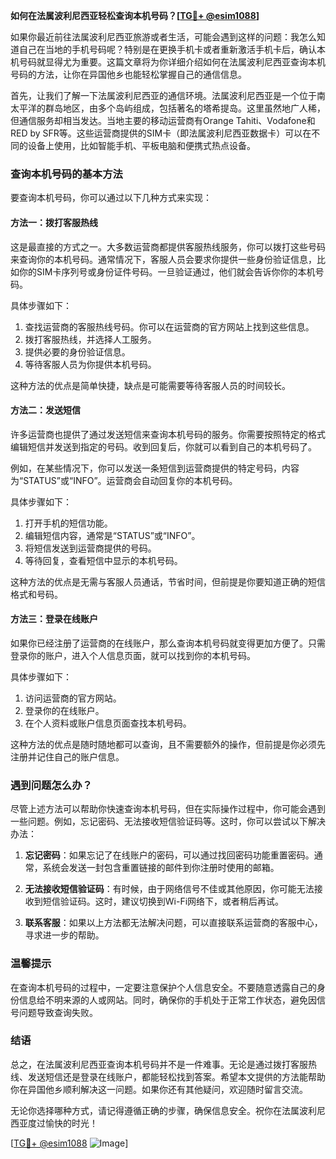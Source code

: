 **如何在法属波利尼西亚轻松查询本机号码？[[TG💪+ @esim1088](https://t.me/s/esim1088)]**

如果你最近前往法属波利尼西亚旅游或者生活，可能会遇到这样的问题：我怎么知道自己在当地的手机号码呢？特别是在更换手机卡或者重新激活手机卡后，确认本机号码就显得尤为重要。这篇文章将为你详细介绍如何在法属波利尼西亚查询本机号码的方法，让你在异国他乡也能轻松掌握自己的通信信息。

首先，让我们了解一下法属波利尼西亚的通信环境。法属波利尼西亚是一个位于南太平洋的群岛地区，由多个岛屿组成，包括著名的塔希提岛。这里虽然地广人稀，但通信服务却相当发达。当地主要的移动运营商有Orange Tahiti、Vodafone和RED by SFR等。这些运营商提供的SIM卡（即法属波利尼西亚数据卡）可以在不同的设备上使用，比如智能手机、平板电脑和便携式热点设备。

### 查询本机号码的基本方法

要查询本机号码，你可以通过以下几种方式来实现：

#### 方法一：拨打客服热线
这是最直接的方式之一。大多数运营商都提供客服热线服务，你可以拨打这些号码来查询你的本机号码。通常情况下，客服人员会要求你提供一些身份验证信息，比如你的SIM卡序列号或身份证件号码。一旦验证通过，他们就会告诉你你的本机号码。

具体步骤如下：
1. 查找运营商的客服热线号码。你可以在运营商的官方网站上找到这些信息。
2. 拨打客服热线，并选择人工服务。
3. 提供必要的身份验证信息。
4. 等待客服人员为你提供本机号码。

这种方法的优点是简单快捷，缺点是可能需要等待客服人员的时间较长。

#### 方法二：发送短信
许多运营商也提供了通过发送短信来查询本机号码的服务。你需要按照特定的格式编辑短信并发送到指定的号码。收到回复后，你就可以看到自己的本机号码了。

例如，在某些情况下，你可以发送一条短信到运营商提供的特定号码，内容为“STATUS”或“INFO”。运营商会自动回复你的本机号码。

具体步骤如下：
1. 打开手机的短信功能。
2. 编辑短信内容，通常是“STATUS”或“INFO”。
3. 将短信发送到运营商提供的号码。
4. 等待回复，查看短信中显示的本机号码。

这种方法的优点是无需与客服人员通话，节省时间，但前提是你要知道正确的短信格式和号码。

#### 方法三：登录在线账户
如果你已经注册了运营商的在线账户，那么查询本机号码就变得更加方便了。只需登录你的账户，进入个人信息页面，就可以找到你的本机号码。

具体步骤如下：
1. 访问运营商的官方网站。
2. 登录你的在线账户。
3. 在个人资料或账户信息页面查找本机号码。

这种方法的优点是随时随地都可以查询，且不需要额外的操作，但前提是你必须先注册并记住自己的账户信息。

### 遇到问题怎么办？

尽管上述方法可以帮助你快速查询本机号码，但在实际操作过程中，你可能会遇到一些问题。例如，忘记密码、无法接收短信验证码等。这时，你可以尝试以下解决办法：

1. **忘记密码**：如果忘记了在线账户的密码，可以通过找回密码功能重置密码。通常，系统会发送一封包含重置链接的邮件到你注册时使用的邮箱。
   
2. **无法接收短信验证码**：有时候，由于网络信号不佳或其他原因，你可能无法接收到短信验证码。这时，建议切换到Wi-Fi网络下，或者稍后再试。

3. **联系客服**：如果以上方法都无法解决问题，可以直接联系运营商的客服中心，寻求进一步的帮助。

### 温馨提示

在查询本机号码的过程中，一定要注意保护个人信息安全。不要随意透露自己的身份信息给不明来源的人或网站。同时，确保你的手机处于正常工作状态，避免因信号问题导致查询失败。

### 结语

总之，在法属波利尼西亚查询本机号码并不是一件难事。无论是通过拨打客服热线、发送短信还是登录在线账户，都能轻松找到答案。希望本文提供的方法能帮助你在异国他乡顺利解决这一问题。如果你还有其他疑问，欢迎随时留言交流。

无论你选择哪种方式，请记得遵循正确的步骤，确保信息安全。祝你在法属波利尼西亚度过愉快的时光！

[[TG💪+ @esim1088](https://t.me/s/esim1088) ![Image](https://i.postimg.cc/4NQfJmqS/Snipaste-2025-05-13-00-14-12.png)]